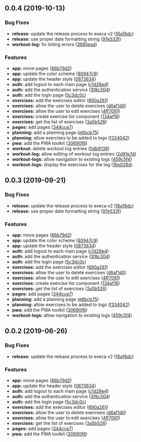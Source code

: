 ## 0.0.4 (2019-10-13)


### Bug Fixes

* **release:** update the release process to execa v2 ([16a16dc](https://github.com/kensodemann/savitr/commit/16a16dc722ead4ae945fce7a34d7ffa7397f63e0))
* **release:** use proper date formatting string ([97e533f](https://github.com/kensodemann/savitr/commit/97e533f5a72158934e36c573a4e46e6bb4caa017))
* **workout-log:** fix linting errors ([3685ead](https://github.com/kensodemann/savitr/commit/3685ead98a4b724767331ba79cda247d51d57608))


### Features

* **app:** move pages ([86b79d2](https://github.com/kensodemann/savitr/commit/86b79d21c89a12a21c56f5403bd59e42b43d2fea))
* **app:** update the color scheme ([80947c9](https://github.com/kensodemann/savitr/commit/80947c9e2e801f34546d920ccbac2d0abcd308f4))
* **app:** update the header style ([0873634](https://github.com/kensodemann/savitr/commit/08736346862b7bf062b31c0d82861976360c98eb))
* **auth:** add logout to each main page ([c1d28e4](https://github.com/kensodemann/savitr/commit/c1d28e49245e5fc12a282d6bdb9298ee0e886ce9))
* **auth:** add the authentication service ([3f8c304](https://github.com/kensodemann/savitr/commit/3f8c304a97a85d83f9e8223158bcd10564d26f3e))
* **auth:** add the login page ([5c3dc0c](https://github.com/kensodemann/savitr/commit/5c3dc0c954597b04fb8c797cd8042ae3b9c6fd19))
* **exercises:** add the exercises editor ([690a261](https://github.com/kensodemann/savitr/commit/690a261b449b4709b87340b63d2e5acad0636da5))
* **exercises:** allow the user to delete exercises ([d6af1d0](https://github.com/kensodemann/savitr/commit/d6af1d0366b6fa7268829cec864f62538f6b3746))
* **exercises:** allow the user to edit exercises ([4ff7091](https://github.com/kensodemann/savitr/commit/4ff70918f9ffc9eea365d3981277f688346e9bb6))
* **exercises:** create exercise list component ([134af16](https://github.com/kensodemann/savitr/commit/134af161d70979e3e25d9071bcc290813d0879ed))
* **exercises:** get the list of exercises ([3a5b526](https://github.com/kensodemann/savitr/commit/3a5b5261d974d232ebc7c5cb030d44df93cc08d2))
* **pages:** add pages ([344cce7](https://github.com/kensodemann/savitr/commit/344cce79826efb10e3d72f1300e7c3b4e37a86e6))
* **planning:** add a planning page ([e6bcb75](https://github.com/kensodemann/savitr/commit/e6bcb75d5df8f8cd0da677d528c6eaf312574f56))
* **planning:** allow exercises to be added to logs ([f334042](https://github.com/kensodemann/savitr/commit/f3340426724630c810d557fec490d50cea4b259d))
* **pwa:** add the PWA toolkit ([30690f6](https://github.com/kensodemann/savitr/commit/30690f63d651e12a41f5d88b97e102c1d29e4371))
* **workout:** delete workout log entries ([0db9138](https://github.com/kensodemann/savitr/commit/0db91383a204d232a9fb00733b97cf1f674fa780))
* **workout-log:** allow editing of workout log entries ([2d91e7d](https://github.com/kensodemann/savitr/commit/2d91e7d54c61dee6fbc63067eed0bb459392bf43))
* **workout-logs:** allow navigation to existing logs ([459c5f4](https://github.com/kensodemann/savitr/commit/459c5f4549c66e9a48bbc49bb10718fb2859cef9))
* **workout-logs:** display the exercises for the log ([16e028d](https://github.com/kensodemann/savitr/commit/16e028d61b31742276a8447877f3d138c6c0c901))



## 0.0.3 (2019-09-21)


### Bug Fixes

* **release:** update the release process to execa v2 ([16a16dc](https://github.com/kensodemann/savitr/commit/16a16dc))
* **release:** use proper date formatting string ([97e533f](https://github.com/kensodemann/savitr/commit/97e533f))


### Features

* **app:** move pages ([86b79d2](https://github.com/kensodemann/savitr/commit/86b79d2))
* **app:** update the color scheme ([80947c9](https://github.com/kensodemann/savitr/commit/80947c9))
* **app:** update the header style ([0873634](https://github.com/kensodemann/savitr/commit/0873634))
* **auth:** add logout to each main page ([c1d28e4](https://github.com/kensodemann/savitr/commit/c1d28e4))
* **auth:** add the authentication service ([3f8c304](https://github.com/kensodemann/savitr/commit/3f8c304))
* **auth:** add the login page ([5c3dc0c](https://github.com/kensodemann/savitr/commit/5c3dc0c))
* **exercises:** add the exercises editor ([690a261](https://github.com/kensodemann/savitr/commit/690a261))
* **exercises:** allow the user to delete exercises ([d6af1d0](https://github.com/kensodemann/savitr/commit/d6af1d0))
* **exercises:** allow the user to edit exercises ([4ff7091](https://github.com/kensodemann/savitr/commit/4ff7091))
* **exercises:** create exercise list component ([134af16](https://github.com/kensodemann/savitr/commit/134af16))
* **exercises:** get the list of exercises ([3a5b526](https://github.com/kensodemann/savitr/commit/3a5b526))
* **pages:** add pages ([344cce7](https://github.com/kensodemann/savitr/commit/344cce7))
* **planning:** add a planning page ([e6bcb75](https://github.com/kensodemann/savitr/commit/e6bcb75))
* **planning:** allow exercises to be added to logs ([f334042](https://github.com/kensodemann/savitr/commit/f334042))
* **pwa:** add the PWA toolkit ([30690f6](https://github.com/kensodemann/savitr/commit/30690f6))
* **workout-logs:** allow navigation to existing logs ([459c5f4](https://github.com/kensodemann/savitr/commit/459c5f4))



## 0.0.2 (2019-06-26)


### Bug Fixes

* **release:** update the release process to execa v2 ([16a16dc](https://github.com/kensodemann/savitr/commit/16a16dc))


### Features

* **app:** move pages ([86b79d2](https://github.com/kensodemann/savitr/commit/86b79d2))
* **app:** update the header style ([0873634](https://github.com/kensodemann/savitr/commit/0873634))
* **auth:** add logout to each main page ([c1d28e4](https://github.com/kensodemann/savitr/commit/c1d28e4))
* **auth:** add the authentication service ([3f8c304](https://github.com/kensodemann/savitr/commit/3f8c304))
* **auth:** add the login page ([5c3dc0c](https://github.com/kensodemann/savitr/commit/5c3dc0c))
* **exercises:** add the exercises editor ([690a261](https://github.com/kensodemann/savitr/commit/690a261))
* **exercises:** allow the user to delete exercises ([d6af1d0](https://github.com/kensodemann/savitr/commit/d6af1d0))
* **exercises:** allow the user to edit exercises ([4ff7091](https://github.com/kensodemann/savitr/commit/4ff7091))
* **exercises:** get the list of exercises ([3a5b526](https://github.com/kensodemann/savitr/commit/3a5b526))
* **pages:** add pages ([344cce7](https://github.com/kensodemann/savitr/commit/344cce7))
* **pwa:** add the PWA toolkit ([30690f6](https://github.com/kensodemann/savitr/commit/30690f6))



